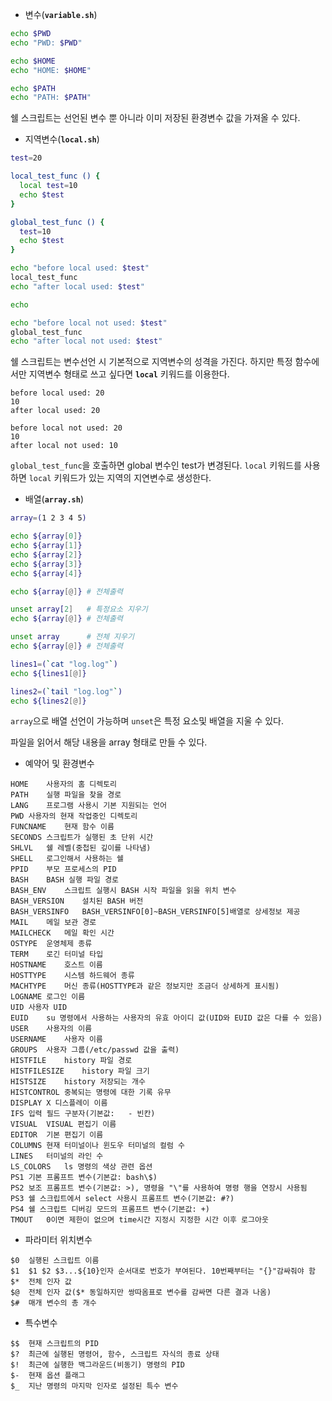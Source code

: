 * 변수(**`variable.sh`**)

```bash
echo $PWD
echo "PWD: $PWD"

echo $HOME
echo "HOME: $HOME"

echo $PATH
echo "PATH: $PATH"
```

쉘 스크립트는 선언된 변수 뿐 아니라 이미 저장된 환경변수 값을 가져올 수 있다.

* 지역변수(**`local.sh`**)

```bash
test=20

local_test_func () {
  local test=10
  echo $test
}

global_test_func () {
  test=10
  echo $test
}

echo "before local used: $test"
local_test_func
echo "after local used: $test"

echo

echo "before local not used: $test"
global_test_func
echo "after local not used: $test"
```

쉘 스크립트는 변수선언 시 기본적으로 지역변수의 성격을 가진다. 하지만 특정 함수에서만 지역변수 형태로 쓰고 싶다면 **`local`** 키워드를 이용한다.


```
before local used: 20
10
after local used: 20

before local not used: 20
10
after local not used: 10
```

`global_test_func`을 호출하면 global 변수인 test가 변경된다. `local` 키워드를 사용하면 `local` 키워드가 있는 지역의 지연변수로 생성한다.

* 배열(**`array.sh`**)

```bash
array=(1 2 3 4 5)

echo ${array[0]}
echo ${array[1]}
echo ${array[2]}
echo ${array[3]}
echo ${array[4]}

echo ${array[@]} # 전체출력

unset array[2]   # 특정요소 지우기
echo ${array[@]} # 전체출력

unset array      # 전체 지우기
echo ${array[@]} # 전체출력

lines1=(`cat "log.log"`)                 
echo ${lines1[@]}

lines2=(`tail "log.log"`)                 
echo ${lines2[@]}
```

`array`으로 배열 선언이 가능하며 `unset`은 특정 요소및 배열을 지울 수 있다. 

파일을 읽어서 해당 내용을 array 형태로 만들 수 있다.

* 예약어 및 환경변수

```
HOME	사용자의 홈 디렉토리
PATH	실행 파일을 찾을 경로
LANG	프로그램 사용시 기본 지원되는 언어
PWD	사용자의 현재 작업중인 디렉토리
FUNCNAME	현재 함수 이름
SECONDS	스크립트가 실행된 초 단위 시간
SHLVL	쉘 레벨(중첩된 깊이를 나타냄)
SHELL	로그인해서 사용하는 쉘
PPID	부모 프로세스의 PID
BASH	BASH 실행 파일 경로
BASH_ENV	스크립트 실행시 BASH 시작 파일을 읽을 위치 변수
BASH_VERSION	설치된 BASH 버전
BASH_VERSINFO	BASH_VERSINFO[0]~BASH_VERSINFO[5]배열로 상세정보 제공
MAIL	메일 보관 경로
MAILCHECK	메일 확인 시간
OSTYPE	운영체제 종류
TERM	로긴 터미널 타입
HOSTNAME	호스트 이름
HOSTTYPE	시스템 하드웨어 종류
MACHTYPE	머신 종류(HOSTTYPE과 같은 정보지만 조금더 상세하게 표시됨)
LOGNAME	로그인 이름
UID	사용자 UID
EUID	su 명령에서 사용하는 사용자의 유효 아이디 값(UID와 EUID 값은 다를 수 있음)
USER	사용자의 이름
USERNAME	사용자 이름
GROUPS	사용자 그룹(/etc/passwd 값을 출력)
HISTFILE	history 파일 경로
HISTFILESIZE	history 파일 크기
HISTSIZE	history 저장되는 개수
HISTCONTROL	중복되는 명령에 대한 기록 유무
DISPLAY	X 디스플레이 이름
IFS	입력 필드 구분자(기본값:   - 빈칸)
VISUAL	VISUAL 편집기 이름
EDITOR	기본 편집기 이름
COLUMNS	현재 터미널이나 윈도우 터미널의 컬럼 수
LINES	터미널의 라인 수
LS_COLORS	ls 명령의 색상 관련 옵션
PS1	기본 프롬프트 변수(기본값: bash\$)
PS2	보조 프롬프트 변수(기본값: >), 명령을 "\"를 사용하여 명령 행을 연장시 사용됨
PS3	쉘 스크립트에서 select 사용시 프롬프트 변수(기본값: #?)
PS4	쉘 스크립트 디버깅 모드의 프롬프트 변수(기본값: +)
TMOUT	0이면 제한이 없으며 time시간 지정시 지정한 시간 이후 로그아웃
```

* 파라미터 위치변수

```
$0	실행된 스크립트 이름
$1	$1 $2 $3...${10}인자 순서대로 번호가 부여된다. 10번째부터는 "{}"감싸줘야 함
$*	전체 인자 값
$@	전체 인자 값($* 동일하지만 쌍따옴표로 변수를 감싸면 다른 결과 나옴)
$#	매개 변수의 총 개수
```

* 특수변수

```
$$	현재 스크립트의 PID
$?	최근에 실행된 명령어, 함수, 스크립트 자식의 종료 상태
$!	최근에 실행한 백그라운드(비동기) 명령의 PID
$-	현재 옵션 플래그
$_	지난 명령의 마지막 인자로 설정된 특수 변수
```